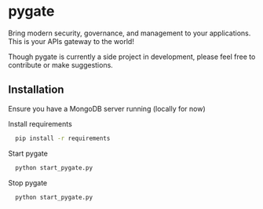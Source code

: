
# pygate

Bring modern security, governance, and management to your applications. This is your APIs gateway to the world!

Though pygate is currently a side project in development, please feel free to contribute or make suggestions. 




## Installation

Ensure you have a MongoDB server running (locally for now)

Install requirements

```bash
  pip install -r requirements
```

Start pygate
    
```bash
  python start_pygate.py
```

Stop pygate
    
```bash
  python start_pygate.py
```